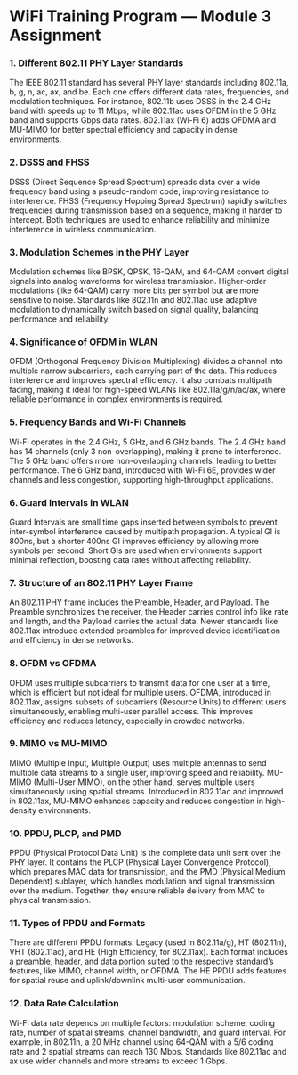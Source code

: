 # WiFi Training Program — Module 3 Assignment

### 1. Different 802.11 PHY Layer Standards
The IEEE 802.11 standard has several PHY layer standards including 802.11a, b, g, n, ac, ax, and be. Each one offers different data rates, frequencies, and modulation techniques. For instance, 802.11b uses DSSS in the 2.4 GHz band with speeds up to 11 Mbps, while 802.11ac uses OFDM in the 5 GHz band and supports Gbps data rates. 802.11ax (Wi-Fi 6) adds OFDMA and MU-MIMO for better spectral efficiency and capacity in dense environments.

### 2. DSSS and FHSS
DSSS (Direct Sequence Spread Spectrum) spreads data over a wide frequency band using a pseudo-random code, improving resistance to interference. FHSS (Frequency Hopping Spread Spectrum) rapidly switches frequencies during transmission based on a sequence, making it harder to intercept. Both techniques are used to enhance reliability and minimize interference in wireless communication.

### 3. Modulation Schemes in the PHY Layer
Modulation schemes like BPSK, QPSK, 16-QAM, and 64-QAM convert digital signals into analog waveforms for wireless transmission. Higher-order modulations (like 64-QAM) carry more bits per symbol but are more sensitive to noise. Standards like 802.11n and 802.11ac use adaptive modulation to dynamically switch based on signal quality, balancing performance and reliability.

### 4. Significance of OFDM in WLAN
OFDM (Orthogonal Frequency Division Multiplexing) divides a channel into multiple narrow subcarriers, each carrying part of the data. This reduces interference and improves spectral efficiency. It also combats multipath fading, making it ideal for high-speed WLANs like 802.11a/g/n/ac/ax, where reliable performance in complex environments is required.

### 5. Frequency Bands and Wi-Fi Channels
Wi-Fi operates in the 2.4 GHz, 5 GHz, and 6 GHz bands. The 2.4 GHz band has 14 channels (only 3 non-overlapping), making it prone to interference. The 5 GHz band offers more non-overlapping channels, leading to better performance. The 6 GHz band, introduced with Wi-Fi 6E, provides wider channels and less congestion, supporting high-throughput applications.

### 6. Guard Intervals in WLAN
Guard Intervals are small time gaps inserted between symbols to prevent inter-symbol interference caused by multipath propagation. A typical GI is 800ns, but a shorter 400ns GI improves efficiency by allowing more symbols per second. Short GIs are used when environments support minimal reflection, boosting data rates without affecting reliability.

### 7. Structure of an 802.11 PHY Layer Frame
An 802.11 PHY frame includes the Preamble, Header, and Payload. The Preamble synchronizes the receiver, the Header carries control info like rate and length, and the Payload carries the actual data. Newer standards like 802.11ax introduce extended preambles for improved device identification and efficiency in dense networks.

### 8. OFDM vs OFDMA
OFDM uses multiple subcarriers to transmit data for one user at a time, which is efficient but not ideal for multiple users. OFDMA, introduced in 802.11ax, assigns subsets of subcarriers (Resource Units) to different users simultaneously, enabling multi-user parallel access. This improves efficiency and reduces latency, especially in crowded networks.

### 9. MIMO vs MU-MIMO
MIMO (Multiple Input, Multiple Output) uses multiple antennas to send multiple data streams to a single user, improving speed and reliability. MU-MIMO (Multi-User MIMO), on the other hand, serves multiple users simultaneously using spatial streams. Introduced in 802.11ac and improved in 802.11ax, MU-MIMO enhances capacity and reduces congestion in high-density environments.

### 10. PPDU, PLCP, and PMD
PPDU (Physical Protocol Data Unit) is the complete data unit sent over the PHY layer. It contains the PLCP (Physical Layer Convergence Protocol), which prepares MAC data for transmission, and the PMD (Physical Medium Dependent) sublayer, which handles modulation and signal transmission over the medium. Together, they ensure reliable delivery from MAC to physical transmission.

### 11. Types of PPDU and Formats
There are different PPDU formats: Legacy (used in 802.11a/g), HT (802.11n), VHT (802.11ac), and HE (High Efficiency, for 802.11ax). Each format includes a preamble, header, and data portion suited to the respective standard’s features, like MIMO, channel width, or OFDMA. The HE PPDU adds features for spatial reuse and uplink/downlink multi-user communication.

### 12. Data Rate Calculation
Wi-Fi data rate depends on multiple factors: modulation scheme, coding rate, number of spatial streams, channel bandwidth, and guard interval. For example, in 802.11n, a 20 MHz channel using 64-QAM with a 5/6 coding rate and 2 spatial streams can reach 130 Mbps. Standards like 802.11ac and ax use wider channels and more streams to exceed 1 Gbps.
